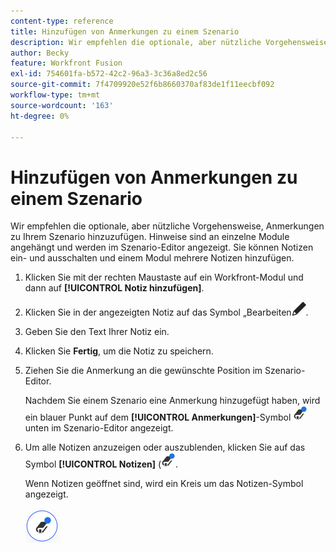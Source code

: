 ```yaml
---
content-type: reference
title: Hinzufügen von Anmerkungen zu einem Szenario
description: Wir empfehlen die optionale, aber nützliche Vorgehensweise, Hinweise zu jedem Modul hinzuzufügen.
author: Becky
feature: Workfront Fusion
exl-id: 754601fa-b572-42c2-96a3-3c36a8ed2c56
source-git-commit: 7f4709920e52f6b8660370af83de1f11eecbf092
workflow-type: tm+mt
source-wordcount: '163'
ht-degree: 0%

---
```


# Hinzufügen von Anmerkungen zu einem Szenario

Wir empfehlen die optionale, aber nützliche Vorgehensweise, Anmerkungen zu Ihrem Szenario hinzuzufügen. Hinweise sind an einzelne Module angehängt und werden im Szenario-Editor angezeigt. Sie können Notizen ein- und ausschalten und einem Modul mehrere Notizen hinzufügen.

1. Klicken Sie mit der rechten Maustaste auf ein Workfront-Modul und dann auf **[!UICONTROL Notiz hinzufügen]**.
1. Klicken Sie in der angezeigten Notiz auf das Symbol „Bearbeiten![ (Bearbeiten](assets/edit-note.png).
1. Geben Sie den Text Ihrer Notiz ein.
1. Klicken Sie **Fertig**, um die Notiz zu speichern.
1. Ziehen Sie die Anmerkung an die gewünschte Position im Szenario-Editor.

   Nachdem Sie einem Szenario eine Anmerkung hinzugefügt haben, wird ein blauer Punkt auf dem **[!UICONTROL Anmerkungen]**-Symbol ![Anmerkungen-Symbol mit einem Punkt](assets/notes-icon-w-dot.png) unten im Szenario-Editor angezeigt.

1. Um alle Notizen anzuzeigen oder auszublenden, klicken Sie auf das Symbol **[!UICONTROL Notizen]** (![ mit Punkt](assets/notes-icon-w-dot.png).

   Wenn Notizen geöffnet sind, wird ein Kreis um das Notizen-Symbol angezeigt.

   ![Notizensymbol mit Kreis](assets/notes-icon-with-circle.png)

